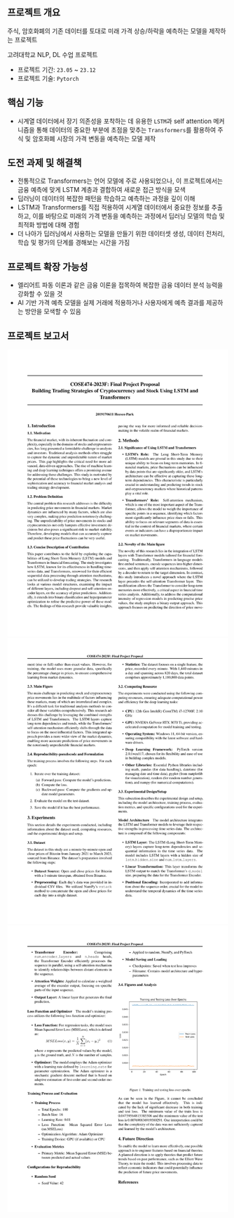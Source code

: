 ## 프로젝트 개요
주식, 암호화폐의 기존 데이터를 토대로 미래 가격 상승/하락을 예측하는 모델을 제작하는 프로젝트

고려대학교 NLP, DL 수업 프로젝트

- 프로젝트 기간: `23.05` ~ `23.12`
- 프로젝트 기술: `Pytorch`

## 핵심 기능
-   시계열 데이터에서 장기 의존성을 포착하는 데 유용한 `LSTM`과 self attention 메커니즘을 통해 데이터의 중요한 부분에 초점을 맞추는 `Transformers`를 활용하여 주식 및 암호화폐 시장의 가격 변동을 예측하는 모델 제작


## 도전 과제 및 해결책
- 전통적으로 Transformers는 언어 모델에 주로 사용되었으나, 이 프로젝트에서는 금융 예측에 맞게 LSTM 계층과 결합하여 새로운 접근 방식을 모색
- 딥러닝이 데이터의 복잡한 패턴을 학습하고 예측하는 과정을 깊이 이해
-  LSTM과 Transformers를 직접 적용하여 시계열 데이터에서 중요한 정보를 추출하고, 이를 바탕으로 미래의 가격 변동을 예측하는 과정에서 딥러닝 모델의 학습 및 최적화 방법에 대해 경험
- 더 나아가 딥러닝에서 사용하는 모델을 만들기 위한 데이터셋 생성, 데이터 전처리, 학습 및 평가의 단계를 경해보는 시간을 가짐

## 프로젝트 확장 가능성
- 엘리어트 파동 이론과 같은 금융 이론을 접목하여 복잡한 금융 데이터 분석 능력을 강화할 수 있을 것
- AI 기반 가격 예측 모델을 실제 거래에 적용하거나 사용자에게 예측 결과를 제공하는 방안을 모색할 수 있음

## 프로젝트 보고서
![보고서 페이지1](Report/COSE474_2023__DL_Final_Project_Report_2019170611-1.png)
![보고서 페이지2](Report/COSE474_2023__DL_Final_Project_Report_2019170611-2.png)
![보고서 페이지3](Report/COSE474_2023__DL_Final_Project_Report_2019170611-3.png)